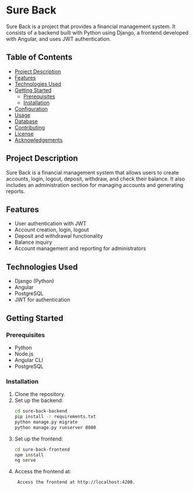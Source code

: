 # Sure Back

Sure Back is a project that provides a financial management system. It consists of a backend built with Python using Django, a frontend developed with Angular, and uses JWT authentication.

## Table of Contents

- [Project Description](#project-description)
- [Features](#features)
- [Technologies Used](#technologies-used)
- [Getting Started](#getting-started)
  - [Prerequisites](#prerequisites)
  - [Installation](#installation)
- [Configuration](#configuration)
- [Usage](#usage)
- [Database](#database)
- [Contributing](#contributing)
- [License](#license)
- [Acknowledgements](#acknowledgements)

## Project Description

Sure Back is a financial management system that allows users to create accounts, login, logout, deposit, withdraw, and check their balance. It also includes an administration section for managing accounts and generating reports.

## Features

- User authentication with JWT
- Account creation, login, logout
- Deposit and withdrawal functionality
- Balance inquiry
- Account management and reporting for administrators

## Technologies Used

- Django (Python)
- Angular
- PostgreSQL
- JWT for authentication

## Getting Started

### Prerequisites

- Python
- Node.js
- Angular CLI
- PostgreSQL

### Installation

1. Clone the repository.
2. Set up the backend:
   ```bash
   cd sure-back-backend
   pip install -r requirements.txt
   python manage.py migrate
   python manage.py runserver 8080
3. Set up the frontend:
   ```bash
   cd sure-back-frontend
   npm install
   ng serve
4. Access the frontend at:
   ```bash
    Access the frontend at http://localhost:4200.
